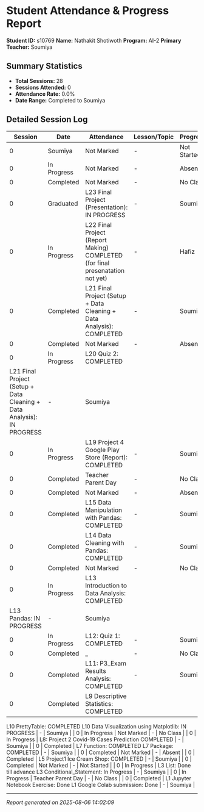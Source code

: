 # Student Attendance & Progress Report

**Student ID:** s10769
**Name:** Nathakit Shotiwoth
**Program:** AI-2
**Primary Teacher:** Soumiya

## Summary Statistics
- **Total Sessions:** 28
- **Sessions Attended:** 0
- **Attendance Rate:** 0.0%
- **Date Range:** Completed to Soumiya

## Detailed Session Log

| Session | Date | Attendance | Lesson/Topic | Progress |
|---------|------|------------|--------------|----------|
| 0 | Soumiya | Not Marked | - | Not Started |
| 0 | In Progress | Not Marked | - | Absent |
| 0 | Completed | Not Marked | - | No Class |
| 0 | Graduated | L23 Final Project (Presentation): IN PROGRESS | - | Soumiya |
| 0 | In Progress | L22 Final Project (Report Making) COMPLETED (for final presenatation not yet) | - | Hafiz |
| 0 | Completed | L21 Final Project (Setup + Data Cleaning + Data Analysis): COMPLETED | - | Soumiya |
| 0 | Completed | Not Marked | - | Absent |
| 0 | In Progress | L20 Quiz 2: COMPLETED
L21 Final Project (Setup + Data Cleaning + Data Analysis): IN PROGRESS | - | Soumiya |
| 0 | In Progress | L19 Project 4 Google Play Store (Report): COMPLETED | - | Soumiya |
| 0 | Completed | Teacher Parent Day | - | No Class |
| 0 | Completed | Not Marked | - | Absent |
| 0 | Completed | L15 Data Manipulation with Pandas: COMPLETED | - | Soumiya |
| 0 | Completed | L14 Data Cleaning with Pandas: COMPLETED | - | Soumiya |
| 0 | Completed | Not Marked | - | No Class |
| 0 | In Progress | L13 Introduction to Data Analysis: COMPLETED
L13 Pandas: IN PROGRESS | - | Soumiya |
| 0 | In Progress | L12: Quiz 1: COMPLETED | - | Soumiya |
| 0 | Completed | _ | - | No Class |
| 0 | Completed | L11: P3_Exam Results Analysis: COMPLETED | - | Soumiya |
| 0 | Completed | L9 Descriptive Statistics: COMPLETED
L10 PrettyTable: COMPLETED
L10 Data Visualization using Matplotlib: IN PROGRESS | - | Soumiya |
| 0 | In Progress | Not Marked | - | No Class |
| 0 | In Progress | L8: Project 2 Covid-19 Cases Prediction
COMPLETED | - | Soumiya |
| 0 | Completed | L7 Function: COMPLETED
L7 Package: COMPLETED | - | Soumiya |
| 0 | Completed | Not Marked | - | Absent |
| 0 | Completed | L5 Project1 Ice Cream Shop: COMPLETED | - | Soumiya |
| 0 | Completed | Not Marked | - | Not Started |
| 0 | In Progress | L3 List: Done till advance
L3 Conditional_Statement: In Progress | - | Soumiya |
| 0 | In Progress | Teacher Parent Day | - | No Class |
| 0 | Completed | L1 Jupyter Notebook Exercise: Done
L1 Google Colab submission: Done | - | Soumiya |

---
*Report generated on 2025-08-06 14:02:09*